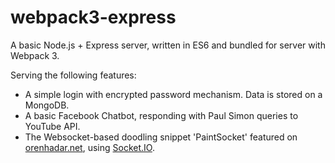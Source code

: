 # webpack3-express
A basic Node.js + Express server, written in ES6 and bundled for server with Webpack 3.

Serving the following features:
- A simple login with encrypted password mechanism. Data is stored on a MongoDB.
- A basic Facebook Chatbot, responding with Paul Simon queries to YouTube API.
- The Websocket-based doodling snippet 'PaintSocket' featured on [orenhadar.net](https://orenhadar.net/paint-socket/), using [Socket.IO](https://socket.io/).
